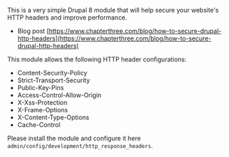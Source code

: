 This is a very simple Drupal 8 module that will help secure your website's HTTP headers and improve performance.

* Blog post [https://www.chapterthree.com/blog/how-to-secure-drupal-http-headers](https://www.chapterthree.com/blog/how-to-secure-drupal-http-headers)

This module allows the following HTTP header configurations:

* Content-Security-Policy
* Strict-Transport-Security
* Public-Key-Pins
* Access-Control-Allow-Origin
* X-Xss-Protection
* X-Frame-Options
* X-Content-Type-Options
* Cache-Control

Please install the module and configure it here `admin/config/development/http_response_headers`.
